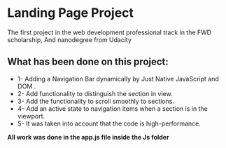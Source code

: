 # Landing Page Project

The first project in the web development professional track in the FWD scholarship, 
And nanodegree from Udacity 

## What has been done on this project:

* 1- Adding a Navigation Bar dynamically by Just Native JavaScript and DOM .
* 2- Add functionality to distinguish the section in view.
* 3- Add the functionality to scroll smoothly to sections.
* 4- Add an active state to navigation items when a section is in the viewport.
* 5- It was taken into account that the code is high-performance.

**All work was done in the app.js file inside the Js folder**


